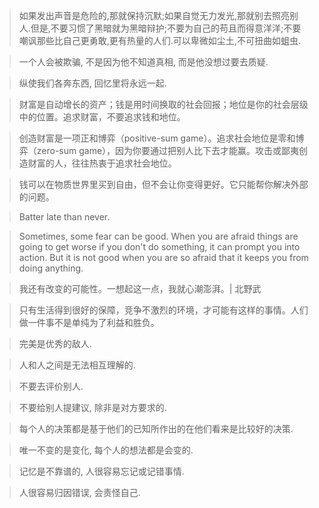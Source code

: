 
>如果发出声音是危险的,那就保持沉默;如果自觉无力发光,那就别去照亮别人.但是,不要习惯了黑暗就为黑暗辩护;不要为自己的苟且而得意洋洋;不要嘲讽那些比自己更勇敢,更有热量的人们.可以卑微如尘土,不可扭曲如蛆虫.

>一个人会被欺骗, 不是因为他不知道真相, 而是他没想过要去质疑. 

>纵使我们各奔东西, 回忆里将永远一起. 

>财富是自动增长的资产；钱是用时间换取的社会回报；地位是你的社会层级中的位置。追求财富，不要追求钱和地位。

>创造财富是一项正和博弈（positive-sum game）。追求社会地位是零和博弈（zero-sum game），因为你要通过把别人比下去才能赢。攻击或鄙夷创造财富的人，往往热衷于追求社会地位。

>钱可以在物质世界里买到自由，但不会让你变得更好。它只能帮你解决外部的问题。

>Batter late than never.

>Sometimes, some fear can be good. When you are afraid things are going to get worse if you don't do something, it can prompt you into action. But it is not good when you are so afraid that it keeps you from doing anything.

>我还有改变的可能性。一想起这一点，我就心潮澎湃。| 北野武

>只有生活得到很好的保障，竞争不激烈的环境，才可能有这样的事情。人们做一件事不是单纯为了利益和胜负。

>完美是优秀的敌人.

>人和人之间是无法相互理解的.

>不要去评价别人.

>不要给别人提建议, 除非是对方要求的.

>每个人的决策都是基于他们的已知所作出的在他们看来是比较好的决策.

>唯一不变的是变化, 每个人的想法都是会变的.

>记忆是不靠谱的, 人很容易忘记或记错事情.

>人很容易归因错误, 会责怪自己.